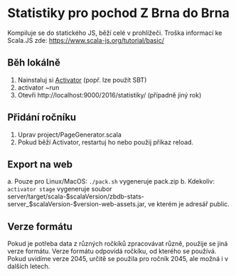 # Statistiky pro pochod Z Brna do Brna

Kompiluje se do statického JS, běží celé v prohlížeči. Troška informací ke Scala.JS zde: https://www.scala-js.org/tutorial/basic/

## Běh lokálně

1. Nainstaluj si [Activator](https://www.lightbend.com/activator/download) (popř. lze použít SBT)
2. activator ~run
3. Otevři http://localhost:9000/2016/statistiky/ (případně jiný rok)

## Přidání ročníku

1. Uprav project/PageGenerator.scala
2. Pokud běží Activator, restartuj ho nebo použij příkaz reload.

## Export na web

a. Pouze pro Linux/MacOS: `./pack.sh` vygeneruje pack.zip
b. Kdekoliv: `activator stage` vygeneruje soubor server/target/scala-$scalaVersion/zbdb-stats-server_$scalaVersion-$version-web-assets.jar, ve kterém je adresář public.

## Verze formátu

Pokud je potřeba data z různých ročkíků zpracovávat různě, použije se jiná verze formátu. Verze formátu odpovídá ročkíku, od kterého se používá. Pokud uvidíme verze 2045, určitě se použila pro ročník 2045, ale možná i v dalších letech.
